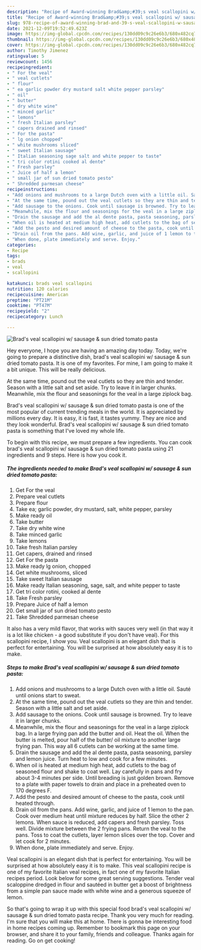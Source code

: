 ```yaml
---
description: "Recipe of Award-winning Brad&amp;#39;s veal scallopini w/ sausage &amp;amp; sun dried tomato pasta"
title: "Recipe of Award-winning Brad&amp;#39;s veal scallopini w/ sausage &amp;amp; sun dried tomato pasta"
slug: 978-recipe-of-award-winning-brad-and-39-s-veal-scallopini-w-sausage-and-amp-sun-dried-tomato-pasta
date: 2021-12-09T19:52:49.623Z
image: https://img-global.cpcdn.com/recipes/130dd09c9c26e6b3/680x482cq70/brads-veal-scallopini-w-sausage-sun-dried-tomato-pasta-recipe-main-photo.jpg
thumbnail: https://img-global.cpcdn.com/recipes/130dd09c9c26e6b3/680x482cq70/brads-veal-scallopini-w-sausage-sun-dried-tomato-pasta-recipe-main-photo.jpg
cover: https://img-global.cpcdn.com/recipes/130dd09c9c26e6b3/680x482cq70/brads-veal-scallopini-w-sausage-sun-dried-tomato-pasta-recipe-main-photo.jpg
author: Timothy Jimenez
ratingvalue: 5
reviewcount: 1456
recipeingredient:
- " For the veal"
- " veal cutlets"
- " flour"
- " ea garlic powder dry mustard salt white pepper parsley"
- " oil"
- " butter"
- " dry white wine"
- " minced garlic"
- " lemons"
- " fresh Italian parsley"
- " capers drained and rinsed"
- " For the pasta"
- " lg onion chopped"
- " white mushrooms sliced"
- " sweet Italian sausage"
- " Italian seasoning sage salt and white pepper to taste"
- " tri color rotini cooked al dente"
- " Fresh parsley"
- " Juice of half a lemon"
- " small jar of sun dried tomato pesto"
- " Shredded parmesan cheese"
recipeinstructions:
- "Add onions and mushrooms to a large Dutch oven with a little oil. Sauté until onions start to sweat."
- "At the same time, pound out the veal cutlets so they are thin and tender. Season with a little salt and set aside."
- "Add sausage to the onions. Cook until sausage is browned. Try to leave it in larger chunks."
- "Meanwhile, mix the flour and seasonings for the veal in a large ziplock bag. In a large frying pan add the butter and oil. Heat the oil. When the butter is melted, pour half of the butter/ oil mixture to another large frying pan. This way all 6 cutlets can be working at the same time."
- "Drain the sausage and add the al dente pasta, pasta seasoning, parsley and lemon juice. Turn heat to low and cook for a few minutes."
- "When oil is heated at medium high heat, add cutlets to the bag of seasoned flour and shake to coat well. Lay carefully in pans and fry about 3-4 minutes per side. Until breading is just golden brown. Remove to a plate with paper towels to drain and place in a preheated oven to 170 degrees F."
- "Add the pesto and desired amount of cheese to the pasta, cook until heated through."
- "Drain oil from the pans. Add wine, garlic, and juice of 1 lemon to the pan. Cook over medium heat until mixture reduces by half. Slice the other 2 lemons. When sauce is reduced, add capers and fresh parsley. Toss well. Divide mixture between the 2 frying pans. Return the veal to the pans. Toss to coat the cutlets, layer lemon slices over the top. Cover and let cook for 2 minutes."
- "When done, plate immediately and serve. Enjoy."
categories:
- Recipe
tags:
- brads
- veal
- scallopini

katakunci: brads veal scallopini 
nutrition: 120 calories
recipecuisine: American
preptime: "PT21M"
cooktime: "PT47M"
recipeyield: "2"
recipecategory: Lunch

---
```



![Brad&#39;s veal scallopini w/ sausage &amp; sun dried tomato pasta](https://img-global.cpcdn.com/recipes/130dd09c9c26e6b3/680x482cq70/brads-veal-scallopini-w-sausage-sun-dried-tomato-pasta-recipe-main-photo.jpg)

Hey everyone, I hope you are having an amazing day today. Today, we're going to prepare a distinctive dish, brad&#39;s veal scallopini w/ sausage &amp; sun dried tomato pasta. It is one of my favorites. For mine, I am going to make it a bit unique. This will be really delicious.

At the same time, pound out the veal cutlets so they are thin and tender. Season with a little salt and set aside. Try to leave it in larger chunks. Meanwhile, mix the flour and seasonings for the veal in a large ziplock bag.

Brad&#39;s veal scallopini w/ sausage &amp; sun dried tomato pasta is one of the most popular of current trending meals in the world. It is appreciated by millions every day. It is easy, it is fast, it tastes yummy. They are nice and they look wonderful. Brad&#39;s veal scallopini w/ sausage &amp; sun dried tomato pasta is something that I've loved my whole life.


To begin with this recipe, we must prepare a few ingredients. You can cook brad&#39;s veal scallopini w/ sausage &amp; sun dried tomato pasta using 21 ingredients and 9 steps. Here is how you cook it.

<!--inarticleads1-->

##### The ingredients needed to make Brad&#39;s veal scallopini w/ sausage &amp; sun dried tomato pasta:

1. Get  For the veal
1. Prepare  veal cutlets
1. Prepare  flour
1. Take  ea; garlic powder, dry mustard, salt, white pepper, parsley
1. Make ready  oil
1. Take  butter
1. Take  dry white wine
1. Take  minced garlic
1. Take  lemons
1. Take  fresh Italian parsley
1. Get  capers, drained and rinsed
1. Get  For the pasta
1. Make ready  lg onion, chopped
1. Get  white mushrooms, sliced
1. Take  sweet Italian sausage
1. Make ready  Italian seasoning, sage, salt, and white pepper to taste
1. Get  tri color rotini, cooked al dente
1. Take  Fresh parsley
1. Prepare  Juice of half a lemon
1. Get  small jar of sun dried tomato pesto
1. Take  Shredded parmesan cheese


It also has a very mild flavor, that works with sauces very well (in that way it is a lot like chicken - a good substitute if you don&#39;t have veal). For this scallopini recipe, I show you. Veal scallopini is an elegant dish that is perfect for entertaining. You will be surprised at how absolutely easy it is to make. 

<!--inarticleads2-->

##### Steps to make Brad&#39;s veal scallopini w/ sausage &amp; sun dried tomato pasta:

1. Add onions and mushrooms to a large Dutch oven with a little oil. Sauté until onions start to sweat.
1. At the same time, pound out the veal cutlets so they are thin and tender. Season with a little salt and set aside.
1. Add sausage to the onions. Cook until sausage is browned. Try to leave it in larger chunks.
1. Meanwhile, mix the flour and seasonings for the veal in a large ziplock bag. In a large frying pan add the butter and oil. Heat the oil. When the butter is melted, pour half of the butter/ oil mixture to another large frying pan. This way all 6 cutlets can be working at the same time.
1. Drain the sausage and add the al dente pasta, pasta seasoning, parsley and lemon juice. Turn heat to low and cook for a few minutes.
1. When oil is heated at medium high heat, add cutlets to the bag of seasoned flour and shake to coat well. Lay carefully in pans and fry about 3-4 minutes per side. Until breading is just golden brown. Remove to a plate with paper towels to drain and place in a preheated oven to 170 degrees F.
1. Add the pesto and desired amount of cheese to the pasta, cook until heated through.
1. Drain oil from the pans. Add wine, garlic, and juice of 1 lemon to the pan. Cook over medium heat until mixture reduces by half. Slice the other 2 lemons. When sauce is reduced, add capers and fresh parsley. Toss well. Divide mixture between the 2 frying pans. Return the veal to the pans. Toss to coat the cutlets, layer lemon slices over the top. Cover and let cook for 2 minutes.
1. When done, plate immediately and serve. Enjoy.


Veal scallopini is an elegant dish that is perfect for entertaining. You will be surprised at how absolutely easy it is to make. This veal scallopini recipe is one of my favorite Italian veal recipes, in fact one of my favorite Italian recipes period. Look below for some great serving suggestions. Tender veal scaloppine dredged in flour and sautéed in butter get a boost of brightness from a simple pan sauce made with white wine and a generous squeeze of lemon. 

So that's going to wrap it up with this special food brad&#39;s veal scallopini w/ sausage &amp; sun dried tomato pasta recipe. Thank you very much for reading. I'm sure that you will make this at home. There is gonna be interesting food in home recipes coming up. Remember to bookmark this page on your browser, and share it to your family, friends and colleague. Thanks again for reading. Go on get cooking!

